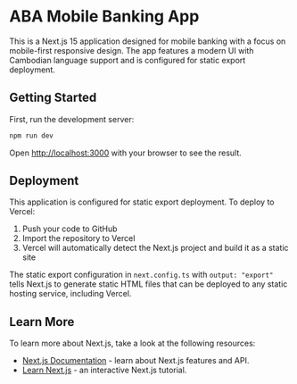 # ABA Mobile Banking App

This is a Next.js 15 application designed for mobile banking with a focus on mobile-first responsive design. The app features a modern UI with Cambodian language support and is configured for static export deployment.

## Getting Started

First, run the development server:

```bash
npm run dev
```

Open [http://localhost:3000](http://localhost:3000) with your browser to see the result.

## Deployment

This application is configured for static export deployment. To deploy to Vercel:

1. Push your code to GitHub
2. Import the repository to Vercel
3. Vercel will automatically detect the Next.js project and build it as a static site

The static export configuration in `next.config.ts` with `output: "export"` tells Next.js to generate static HTML files that can be deployed to any static hosting service, including Vercel.

## Learn More

To learn more about Next.js, take a look at the following resources:

- [Next.js Documentation](https://nextjs.org/docs) - learn about Next.js features and API.
- [Learn Next.js](https://nextjs.org/learn) - an interactive Next.js tutorial.
